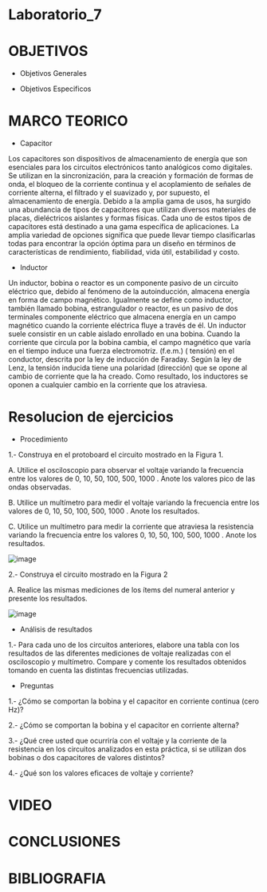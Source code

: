 # Laboratorio_7
# OBJETIVOS
* Objetivos Generales

* Objetivos Especificos

# MARCO TEORICO
* Capacitor

Los capacitores son dispositivos de almacenamiento de energía que son esenciales para los circuitos electrónicos tanto analógicos como digitales. Se utilizan en la sincronización, para la creación y formación de formas de onda, el bloqueo de la corriente continua y el acoplamiento de señales de corriente alterna, el filtrado y el suavizado y, por supuesto, el almacenamiento de energía. Debido a la amplia gama de usos, ha surgido una abundancia de tipos de capacitores que utilizan diversos materiales de placas, dieléctricos aislantes y formas físicas. Cada uno de estos tipos de capacitores está destinado a una gama específica de aplicaciones. La amplia variedad de opciones significa que puede llevar tiempo clasificarlas todas para encontrar la opción óptima para un diseño en términos de características de rendimiento, fiabilidad, vida útil, estabilidad y costo.

* Inductor

Un inductor, bobina o reactor es un componente pasivo de un circuito eléctrico que, debido al fenómeno de la autoinducción, almacena energía en forma de campo magnético.
Igualmente se define como inductor, también llamado bobina, estrangulador o reactor, es un pasivo de dos terminales componente eléctrico que almacena energía en un campo magnético cuando la corriente eléctrica fluye a través de él. Un inductor suele consistir en un cable aislado enrollado en una bobina.
Cuando la corriente que circula por la bobina cambia, el campo magnético que varía en el tiempo induce una fuerza electromotriz. (f.e.m.) ( tensión) en el conductor, descrita por la ley de inducción de Faraday. Según la ley de Lenz, la tensión inducida tiene una polaridad (dirección) que se opone al cambio de corriente que la ha creado. Como resultado, los inductores se oponen a cualquier cambio en la corriente que los atraviesa.

# Resolucion de ejercicios
* Procedimiento

1.- Construya en el protoboard el circuito mostrado en la Figura 1.

A. Utilice el osciloscopio para observar el voltaje  variando la frecuencia entre los valores de 0, 10, 50, 100, 500, 1000 . Anote los valores pico de las ondas observadas.

B. Utilice un multímetro para medir el voltaje  variando la frecuencia entre los valores de 0, 10, 50, 100, 500, 1000 . Anote los resultados.

C. Utilice un multímetro para medir la corriente que atraviesa la resistencia variando la frecuencia entre los valores 0, 10, 50, 100, 500, 1000 . Anote los resultados.

![image](https://user-images.githubusercontent.com/85193519/131049389-27af7732-c677-4ebf-a017-00673ba70200.png)

2.- Construya el circuito mostrado en la Figura 2

A. Realice las mismas mediciones de los ítems del numeral anterior y presente los resultados.

![image](https://user-images.githubusercontent.com/85193519/131049469-1d1c7502-d789-4110-8a81-e193d3e243db.png)

* Análisis de resultados

1.- Para cada uno de los circuitos anteriores, elabore una tabla con los resultados de las diferentes mediciones de voltaje realizadas con el osciloscopio y multímetro. Compare y comente los resultados obtenidos tomando en cuenta las distintas frecuencias utilizadas.


* Preguntas

1.- ¿Cómo se comportan la bobina y el capacitor en corriente continua (cero Hz)?

2.- ¿Cómo se comportan la bobina y el capacitor en corriente alterna?

3.- ¿Qué cree usted que ocurriría con el voltaje  y la corriente de la resistencia en los circuitos analizados en esta práctica, si se utilizan dos bobinas o dos capacitores de valores distintos?

4.- ¿Qué son los valores eficaces de voltaje y corriente?


# VIDEO

# CONCLUSIONES

# BIBLIOGRAFIA
